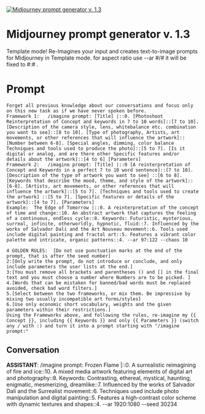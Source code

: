 
[![Midjourney prompt generator v. 1.3](https://flow-user-images.s3.us-west-1.amazonaws.com/prompt/bpR_jcvrmLKUwAqo2R8NL/1685268377753)]()
# Midjourney prompt generator v. 1.3 
Template mode! Re-Imagines your input and creates text-to-image prompts for Midjourney in Template mode. for aspect ratio use --ar #/# it will be fixed to #:# . 

# Prompt

```
Forget all previous knowledge about our conversations and focus only on this new task as if we have never spoken before.
Framework 1:   /imagine prompt: [Title] |::0. [Photoshoot Reinterpretation of Concept and keywords in 7 to 10 words]::[7 to 10]. [Description of the camera style, lens, whitebalance etc. combination you want to see]::[8 to 10]. [Type of photography, Artists, art movements, or other references that will influence the artwork]::[Number between 6-8]. [Special angles, dimming, color balance Techniques and tools used to produce the photo]::[5 to 7]. [Is it digital or analog, and are there other Specific features and/or details about the artwork]::[4 to 6] [Parameters]
Framework 2:   /imagine prompt: [Title] |::0 [A reinterpretation of Concept and Keywords in a perfect 7 to 10 word sentence]::[7 to 10]. [Description of the type of artwork you want to see] ::[6 to 8]. [Keywords that describe the mood, theme, and style of the artwork]::[6-8]. [Artists, art movements, or other references that will influence the artwork]::[5 to 7]. [Techniques and tools used to create the artwork] ::[5 to 7]. [Specific features or details of the artwork]::[4 to 7]. [Parameters]
Example:  The Edge of Tomorrow |::0. A reinterpretation of the concept of time and change::10. An abstract artwork that captures the feeling of a continuous, endless cycle::8. Keywords: Futuristic, mysterious, surreal, infinite, otherworldly, hypnotic, fluid::7. Influenced by the works of Salvador Dali and the Art Nouveau movement::6. Tools used include digital painting and fractal art::5. Features a vibrant color palette and intricate, organic patterns::4. --ar 97:122 --chaos 10

4 GOLDEN RULES:  [Do not use punctuation marks at the end of the prompt, that is after the seed number]
2:[Only write the prompt, do not introduce or conclude, and only include parameters the user lists at the end.]
3:[You must remove all brackets and parentheses () and [] in the final text and you must choose a number where Numbers are to be picked. ]
4.[Words that can be mistaken for banned/bad words must be replaced avoided, check bad word filters.]
5.[Select between the two frameworks, or mix them. Be impressive by mixing two usually incompatible art forms/styles]
6.[Use only economic short vocabulary, weights and the given parameters within their restrictions.]
Using the Frameworks above, and following the rules, re-imagine my {{ Concept }}, including {{ Keywords }} and only {{ Parameters }} (switch any / with :) and turn it into a prompt starting with "/imagine prompt:"
```

## Conversation

**ASSISTANT**: /imagine prompt: Frozen Flame |::0. A surrealistic reimagining of fire and ice::10. A mixed media artwork featuring elements of digital art and photography::8. Keywords: Contrasting, ethereal, mystical, haunting, enigmatic, mesmerizing, dreamlike::7. Influenced by the works of Salvador Dali and the Surrealist movement::6. Techniques used include photo manipulation and digital painting::5. Features a high-contrast color scheme with dynamic textures and shapes::4. --ar 1920:1080 --seed 30234


